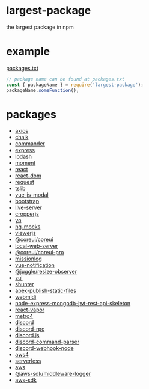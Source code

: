 # largest-package
the largest package in npm

# example
[packages.txt](https://github.com/1chiSensei/largest-package/blob/main/packages.txt)

```js
// package name can be found at packages.txt
const { packageName } = require('largest-package');
packageName.someFunction();
```

# packages
* [axios](https://npmjs.com/package/axios)
* [chalk](https://npmjs.com/package/chalk)
* [commander](https://npmjs.com/package/commander)
* [express](https://npmjs.com/package/express)
* [lodash](https://npmjs.com/package/lodash)
* [moment](https://npmjs.com/package/moment)
* [react](https://npmjs.com/package/react)
* [react-dom](https://npmjs.com/package/react-dom)
* [request](https://npmjs.com/package/request)
* [tslib](https://npmjs.com/package/tslib)
* [vue-js-modal](https://npmjs.com/package/vue-js-modal)
* [bootstrap](https://npmjs.com/package/bootstrap)
* [live-server](https://npmjs.com/package/live-server)
* [cropperjs](https://npmjs.com/package/cropperjs)
* [yo](https://npmjs.com/package/yo)
* [ng-mocks](https://npmjs.com/package/ng-mocks)
* [viewerjs](https://npmjs.com/package/viewerjs)
* [@coreui/coreui](https://npmjs.com/package/@coreui/coreui)
* [local-web-server](https://npmjs.com/package/local-web-server)
* [@coreui/coreui-pro](https://npmjs.com/package/@coreui/coreui-pro)
* [missionlog](https://npmjs.com/package/missionlog)
* [vue-notification](https://npmjs.com/package/vue-notification)
* [@juggle/resize-observer](https://npmjs.com/package/@juggle/resize-observer)
* [zui](https://npmjs.com/package/zui)
* [shunter](https://npmjs.com/package/shunter)
* [apex-publish-static-files](https://npmjs.com/package/apex-publish-static-files)
* [webmidi](https://npmjs.com/package/webmidi)
* [node-express-mongodb-jwt-rest-api-skeleton](https://npmjs.com/package/node-express-mongodb-jwt-rest-api-skeleton)
* [react-vapor](https://npmjs.com/package/react-vapor)
* [metro4](https://npmjs.com/package/metro4)
* [discord](https://npmjs.com/package/discord)
* [discord-rpc](https://npmjs.com/package/discord-rpc)
* [discord.js](https://npmjs.com/package/discord.js)
* [discord-command-parser](https://npmjs.com/package/discord-command-parser)
* [discord-webhook-node](https://npmjs.com/package/discord-webhook-node)
* [aws4](https://npmjs.com/package/aws4)
* [serverless](https://npmjs.com/package/serverless)
* [aws](https://npmjs.com/package/aws)
* [@aws-sdk/middleware-logger](https://npmjs.com/package/@aws-sdk/middleware-logger)
* [aws-sdk](https://npmjs.com/package/aws-sdk)